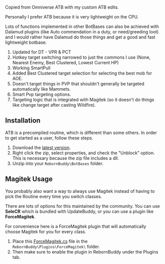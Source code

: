 Copied from Omniverse ATB with my custom ATB edits.

Personally I prefer ATB because it is very lightweight on the CPU.

Lots of functions implemented in other BotBases can also be achieved with Dalamud plugins (like Auto commendation in a duty, or need/greeding loot)
and I would rather have Dalamud do those things and get a good and fast lightweight botbase.

1. Updated for DT - VPR & PCT
1. Hotkey target switching narrowed to just the commons I use (None, Nearest Enemy, Best Clustered, Lowest Current HP)
1. Working SmartPull
1. Added Best Clustered target selection for selecting the best mob for AOE.
1. Doesn't target things in PVP that shouldn't generally be targeted automatically like Mammets.
1. Smart Pvp targeting options.
1. Targeting logic that is integrated with Magitek (so it doesn't do things like change target after casting Wildfire). 


## Installation

ATB is a precompiled routine, which is different than some others. In order to get started as a user, follow these steps.

1. Download the [latest version](https://github.com/cheesegoldfish/ATB/releases/latest/download/ATB.zip).
2. Right click the zip, select properties, and check the "Unblock" option. This is necessary because the zip file includes a dll.
3. Unzip into your `RebornBuddy\BotBases` folder.

## Magitek Usage

You probably also want a way to always use Magitek instead of having to pick the Routine every time you switch classes.

There are lots of options for this maintained by the community. You can use **SeleCR** which is bundled with UpdateBuddy, or you can use a plugin like **ForceMagitek**.

For convenience here is a ForceMagitek plugin that will automatically choose Magitek for you for every class. 

1. Place this [ForceMagitek.cs](https://raw.githubusercontent.com/cheesegoldfish/ATB/master/Plugins/ForceMagitek/ForceMagitek.cs) file in the `RebornBuddy\Plugins\ForceMagitek\` folder. 
2. Then make sure to enable the plugin in RebornBuddy under the Plugins tab.
